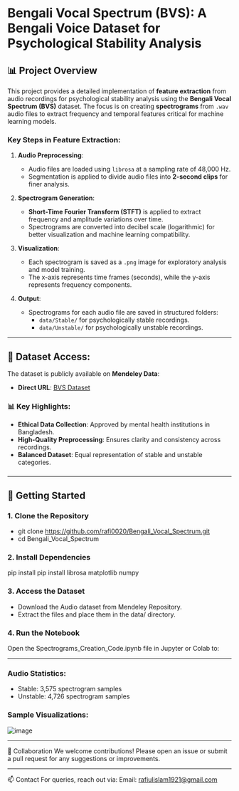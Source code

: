 # Bengali Vocal Spectrum (BVS): A Bengali Voice Dataset for Psychological Stability Analysis

## 📊 Project Overview

This project provides a detailed implementation of **feature extraction** from audio recordings for psychological stability analysis using the **Bengali Vocal Spectrum (BVS)** dataset. The focus is on creating **spectrograms** from `.wav` audio files to extract frequency and temporal features critical for machine learning models.

### Key Steps in Feature Extraction:
1. **Audio Preprocessing**:
   - Audio files are loaded using `librosa` at a sampling rate of 48,000 Hz.
   - Segmentation is applied to divide audio files into **2-second clips** for finer analysis.

2. **Spectrogram Generation**:
   - **Short-Time Fourier Transform (STFT)** is applied to extract frequency and amplitude variations over time.
   - Spectrograms are converted into decibel scale (logarithmic) for better visualization and machine learning compatibility.

3. **Visualization**:
   - Each spectrogram is saved as a `.png` image for exploratory analysis and model training.
   - The x-axis represents time frames (seconds), while the y-axis represents frequency components.

4. **Output**:
   - Spectrograms for each audio file are saved in structured folders:
     - `data/Stable/` for psychologically stable recordings.
     - `data/Unstable/` for psychologically unstable recordings.

---

## 📄 Dataset Access:
The dataset is publicly available on **Mendeley Data**:
- **Direct URL**: [BVS Dataset](https://data.mendeley.com/datasets/s5j25b5tjk/1)

### 📊 Key Highlights:
- **Ethical Data Collection**: Approved by mental health institutions in Bangladesh.
- **High-Quality Preprocessing**: Ensures clarity and consistency across recordings.
- **Balanced Dataset**: Equal representation of stable and unstable categories.

### 

---

## 🚀 Getting Started

### 1. Clone the Repository
- git clone https://github.com/rafi0020/Bengali_Vocal_Spectrum.git
- cd Bengali_Vocal_Spectrum

### 2. Install Dependencies

pip install pip install librosa matplotlib numpy

### 3. Access the Dataset
- Download the Audio dataset from Mendeley Repository.
- Extract the files and place them in the data/ directory.

### 4. Run the Notebook
Open the Spectrograms_Creation_Code.ipynb file in Jupyter or Colab to:

---

### Audio Statistics:
- Stable: 3,575 spectrogram samples
- Unstable: 4,726 spectrogram samples
  
### Sample Visualizations:

![image](https://github.com/user-attachments/assets/91651d0a-9da7-4c90-b90a-2a72bfa270ba)


---

🤝 Collaboration
We welcome contributions! Please open an issue or submit a pull request for any suggestions or improvements.

---

📫 Contact
For queries, reach out via:
Email: rafiulislam1921@gmail.com
